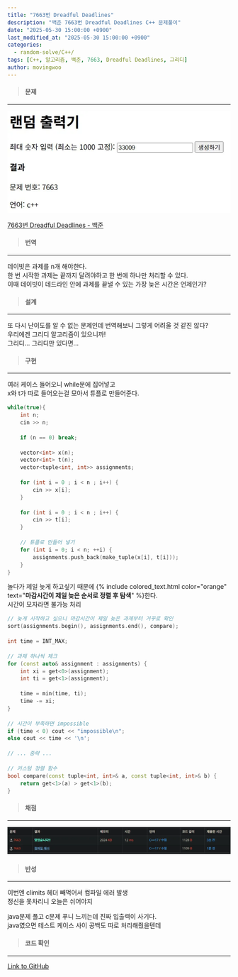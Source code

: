 ```yaml
---
title: "7663번 Dreadful Deadlines"
description: "백준 7663번 Dreadful Deadlines C++ 문제풀이"
date: "2025-05-30 15:00:00 +0900"
last_modified_at: "2025-05-30 15:00:00 +0900"
categories: 
  - random-solve/C++/
tags: [C++, 알고리즘, 백준, 7663, Dreadful Deadlines, 그리디]
author: movingwoo
---
```

> #### 문제  
---  
  
![img01](/assets/images/posts/random-solve/C++/2025-05-30-7663/img01.webp)  
  
[7663번 Dreadful Deadlines - 백준](https://www.acmicpc.net/problem/7663)  
  
> #### 번역  
---  
  
데이빗은 과제를 n개 해야한다.  
한 번 시작한 과제는 끝까지 달려야하고 한 번에 하나만 처리할 수 있다.  
이때 데이빗이 데드라인 안에 과제를 끝낼 수 있는 가장 늦은 시간은 언제인가?  
  
> #### 설계  
---  
  
또 다시 난이도를 알 수 없는 문제인데 번역해보니 그렇게 어려울 것 같진 않다?  
우리에겐 그리디 알고리즘이 있으니까!  
그리디... 그리디만 있다면...  
  
> #### 구현  
---  
  
여러 케이스 들어오니 while문에 집어넣고  
x와 t가 따로 들어오는걸 모아서 튜플로 만들어준다.  
  
```cpp
while(true){
    int n;
    cin >> n;

    if (n == 0) break;

    vector<int> x(n);
    vector<int> t(n);
    vector<tuple<int, int>> assignments;

    for (int i = 0 ; i < n ; i++) {
        cin >> x[i];
    }

    for (int i = 0 ; i < n ; i++) {
        cin >> t[i];
    }

    // 튜플로 만들어 넣기
    for (int i = 0; i < n; ++i) {
        assignments.push_back(make_tuple(x[i], t[i]));
    }
}
```
  
놀다가 제일 늦게 하고싶기 때문에 {% include colored_text.html color="orange" text="**마감시간이 제일 늦은 순서로 정렬 후 탐색**" %}한다.  
시간이 모자라면 불가능 처리  
  
```cpp
// 늦게 시작하고 싶으니 마감시간이 제일 늦은 과제부터 거꾸로 확인
sort(assignments.begin(), assignments.end(), compare);

int time = INT_MAX; 

// 과제 하나씩 체크
for (const auto& assignment : assignments) {
    int xi = get<0>(assignment);
    int ti = get<1>(assignment);

    time = min(time, ti);
    time -= xi;
}

// 시간이 부족하면 impossible
if (time < 0) cout << "impossible\n";
else cout << time << '\n';

// ... 중략 ...

// 커스텀 정렬 함수
bool compare(const tuple<int, int>& a, const tuple<int, int>& b) {
    return get<1>(a) > get<1>(b); 
}
```
  
> #### 채점  
---  
  
![img02](/assets/images/posts/random-solve/C++/2025-05-30-7663/img02.webp)  
  
> #### 반성  
---  
  
이번엔 climits 헤더 빼먹어서 컴파일 에러 발생  
정신을 못차리니 오늘은 쉬어야지  
  
java문제 풀고 c문제 푸니 느끼는데 진짜 입출력이 사기다.  
java였으면 테스트 케이스 사이 공백도 따로 처리해줬을텐데  
  
> #### 코드 확인   
---  
  
[Link to GitHub](https://raw.githubusercontent.com/movingwoo/movingwoo-snippets/refs/heads/main/random-solve/C%2B%2B/2025-05-30-7663.cpp)


